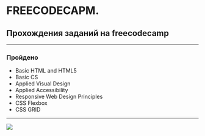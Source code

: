 # **FREECODECAPM.**

## Прохождения заданий на freecodecamp
___
### Пройдено
+ Basic HTML and HTML5
+ Basic CS
+ Applied Visual Design
+ Applied Accessibility
+ Responsive Web Design Principles
+ CSS Flexbox
+ CSS GRID 
___
![](https://www.meme-arsenal.com/memes/ed6574eddcb59750a67730d1bfc3d7b8.jpg)
